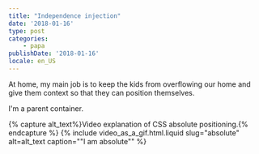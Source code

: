 ```yaml
---
title: "Independence injection"
date: '2018-01-16'
type: post
categories:
    - papa
publishDate: '2018-01-16'
locale: en_US
---
```


At home, my main job is to keep the kids from overflowing our home and give them context so that they can position themselves.

I'm a parent container.

{% capture alt_text%}Video explanation of CSS absolute positioning.{% endcapture %}
{% include video_as_a_gif.html.liquid
slug="absolute"
alt=alt_text
caption="&quot;I am absolute&quot;"
%}
